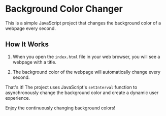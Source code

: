 # Background Color Changer

This is a simple JavaScript project that changes the background color of a webpage every second.

## How It Works

1. When you open the `index.html` file in your web browser, you will see a webpage with a title.

2. The background color of the webpage will automatically change every second.

That's it! The project uses JavaScript's `setInterval` function to asynchronously change the background color and create a dynamic user experience.

Enjoy the continuously changing background colors!
